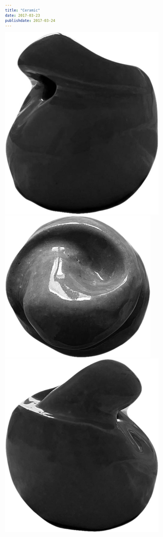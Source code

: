 ```yaml
---
title: "Ceramic"
date: 2017-03-23
publishdate: 2017-03-24
---
```

![Image 1](image_01.jpg)
![Image 2](image_02.jpg)
![Image 3](image_03.jpg)